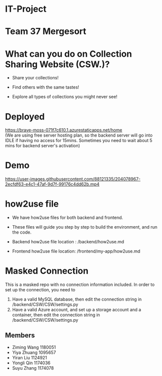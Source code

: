 # IT-Project
# Team 37 Mergesort

# What can you do on Collection Sharing Website (CSW.)?

  * Share your collections!

  * Find others with the same tastes!

  * Explore all types of collections you might never see!

# Deployed

https://brave-moss-071f7c610.1.azurestaticapps.net/home  
(We are using free server hosting plan, so the backend server will go into IDLE if having no access for 15mins. Sometimes you need to wait about 5 mins for backend server's activation)

# Demo


https://user-images.githubusercontent.com/88121335/204078967-2ecfdf63-e4c1-47af-9d7f-99176c4dd62b.mp4


# how2use file

  * We have how2use files for both backend and frontend.
  
  * These files will guide you step by step to build the environment, and run the code.

  * Backend how2use file location : /backend/how2use.md

  * Frontend how2use file location: /frontend/my-app/how2use.md

# Masked Connection
This is a masked repo with no connection information included. In order to set up the connection, you need to  
1.  Have a valid MySQL database, then edit the connection string in /backend/CSW/CSW/settings.py
2. Have a valid Azure account, and set up a storage account and a container, then edit the connection string in /backend/CSW/CSW/settings.py

## Members
+ Ziming Wang 1180051
+ Yiya Zhuang 1095657
+ Yiran Liu 1124921
+ Yongli Qin 1174036
+ Suyu Zhang 1174078
